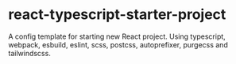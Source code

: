 # react-typescript-starter-project
A config template for starting new React project. Using typescript, webpack, esbuild, eslint, scss, postcss, autoprefixer, purgecss and tailwindscss.
